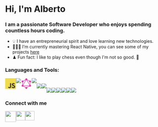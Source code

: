 # Hi, I'm Alberto 
### I am a passionate Software Developer who enjoys spending countless hours coding.
- 💡  I have an entrepreneurial spirit and love learning new technologies. 
- 👨🏻‍💻 I’m currently mastering React Native, you can see some of my projects [here](https://betomoedano.netlify.app/)
- ♟ Fun fact: I like to play chess even though I'm not so good. 🤯

### Languages and Tools:

<p>
<img align="left" height="35" src="https://raw.githubusercontent.com/github/explore/80688e429a7d4ef2fca1e82350fe8e3517d3494d/topics/javascript/javascript.png" style="max-width: 100%;">
<img align="left" height="35" src="https://upload.wikimedia.org/wikipedia/commons/thumb/a/a7/React-icon.svg/1280px-React-icon.svg.png">
<img align="left" height="35" src="https://raw.githubusercontent.com/github/explore/5c058a388828bb5fde0bcafd4bc867b5bb3f26f3/topics/graphql/graphql.png" style="max-width: 100%;">
 </p>
<img align="left" height="35" src="https://www.kojac.nl/tailwind/images/Backend/nodejs.png"> </br>
<img align="left" height="35" src="https://upload.wikimedia.org/wikipedia/commons/thumb/2/29/Postgresql_elephant.svg/1200px-Postgresql_elephant.svg.png">
<img align="left" height="35" src="https://www.consoleconnect.com/wp-content/uploads/2019/07/amazon-web-services-cloud.svg">
<p>
<img align="left" height="35" src="https://www.freepnglogos.com/uploads/logo-mysql-png/logo-mysql-mysql-logo-png-images-are-download-crazypng-21.png">
<img align="left" height="35" src="https://www.pngkey.com/png/full/178-1787134_png-file-svg-github-icon-png.png">
<img align="left" height="35" src="https://cdn.iconscout.com/icon/free/png-256/html-59-225995.png">
<img align="left" height="35" src="https://1000logos.net/wp-content/uploads/2020/09/CSS-Logo.png">
<img align="left" height="35" src="https://cdn4.iconfinder.com/data/icons/logos-brands-5/24/unity-512.png">
<img align="left" height="35" src="https://cdn.iconscout.com/icon/free/png-256/figma-2296071-1912030.png">
</p>

<br/>

### Connect with me

[<img align="left" src="https://www.iconpacks.net/icons/2/free-youtube-logo-icon-2431-thumb.png" width="35" height="35"/>](https://www.youtube.com/channel/UCzkDuc3rSDyEZYo3NoHzalw)
[<img align="left" src="https://cdn-icons-png.flaticon.com/512/174/174855.png" width="30" height="30"/>](https://www.instagram.com/betomoedano/)
[<img align="left" src="https://cdn-icons-png.flaticon.com/512/174/174857.png" width="30" height="30"/>](https://www.linkedin.com/in/betomoedano/)
<!--
**betomoedano/betomoedano** is a ✨ _special_ ✨ repository because its `README.md` (this file) appears on your GitHub profile.

Here are some ideas to get you started:

- 🔭 I’m currently working on ...
- 🌱 I’m currently learning ...
- 👯 I’m looking to collaborate on ...
- 🤔 I’m looking for help with ...
- 💬 Ask me about ...
- 📫 How to reach me: ...
- 😄 Pronouns: ...
- ⚡ Fun fact: ...
-->
